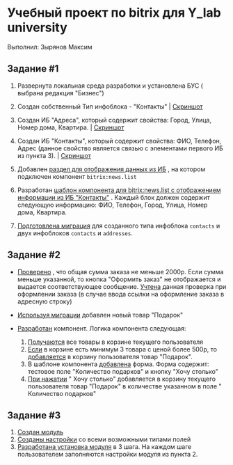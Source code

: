 # Учебный проект по bitrix для Y_lab university

Выполнил: Зырянов Максим

## Задание #1

1. Развернута локальная среда разработки и установлена БУС ( выбрана редакция "Бизнес")
2. Создан собственный Тип инфоблока - "Контакты"
   | [Скриншот](https://github.com/MaksimKuwsz/screenshots/blob/main/homework-2/type-contacts.jpg)
3. Создан ИБ "Адреса", который содержит свойства: Город, Улица, Номер дома, Квартира.
   | [Скриншот](https://github.com/MaksimKuwsz/screenshots/blob/main/homework-2/ib-addresses.jpg)
4. Создан ИБ "Контакты", который содержит свойства: ФИО, Телефон, Адрес (данное свойство является связью с элементами
   первого ИБ из пункта 3).
   | [Скриншот](https://github.com/MaksimKuwsz/screenshots/blob/main/homework-2/ib-contacts.jpg)
5. Добавлен [раздел для отображения данных из ИБ](https://github.com/MaksimKuwsz/bitrix-homework-proj/blob/main/lesson%202/index.php)
   , на котором подключен компонент `bitrix:news.list`

6. Разработан [шаблон компонента для bitrix:news.list с отображением информации из ИБ "Контакты"](https://github.com/MaksimKuwsz/bitrix-homework-proj/blob/main/local/templates/.default/components/bitrix/news.list/welcome/template.php)
   . Каждый блок должен содержит следующую информацию: ФИО, Телефон, Город, Улица, Номер дома, Квартира.

7. [Подготовлена миграция](https://github.com/MaksimKuwsz/bitrix-homework-proj/blob/main/local/php_interface/migrations/Version20220603053407.php)
   для созданного типа инфоблока `contacts` и двух инфоблоков `contacts` и `addresses`.

## Задание #2

- [Проверено](https://github.com/MaksimKuwsz/bitrix-homework-proj/blob/main/local/templates/.default/components/bitrix/sale.basket.basket/custom_basket/mutator.php#L347)
  , что общая сумма заказа не меньше 2000р. Если сумма меньше указанной, то кнопка "Оформить заказ" не отображается и
  выдается соответствующее сообщение.
  [Учтена](https://github.com/MaksimKuwsz/bitrix-homework-proj/blob/main/local/templates/.default/components/bitrix/sale.order.ajax/custom_order/template.php#L256)
  данная проверка при оформлении заказа (в случае ввода ссылки на оформление заказа в адресную строку)

- [Используя миграции](https://github.com/MaksimKuwsz/bitrix-homework-proj/blob/main/local/php_interface/migrations/AddGift20220610110919.php)
  добавлен новый товар "Подарок"

- [Разработан](https://github.com/MaksimKuwsz/bitrix-homework-proj/tree/main/local/components/ylab/gifts) компонент.
  Логика компонента следующая:

  1. [Получаются](https://github.com/MaksimZyryanov/bitrix-homework-proj/blob/main/local/components/ylab/gifts/class.php#L59-L68)
     все товары в корзине текущего пользователя
  2. [Если](https://github.com/MaksimZyryanov/bitrix-homework-proj/blob/main/local/components/ylab/gifts/class.php#L113-L127)
     в корзине есть минимум 3 товара с ценой более 500р,
     то [добавляется](https://github.com/MaksimZyryanov/bitrix-homework-proj/blob/01f1dfa23a7a6a893cc34bd463285622996dcedb/local/components/ylab/gifts/class.php#L142-L158)
     в корзину пользователя товар "Подарок".
  3. В шаблоне
     компонента [добавлена](https://github.com/MaksimZyryanov/bitrix-homework-proj/blob/main/local/components/ylab/gifts/templates/.default/template.php#L21-L31)
     форма. Форма содержит: тестовое поле "Количество подарков" и кнопку "Хочу столько"
  4. [При нажатии](https://github.com/MaksimZyryanov/bitrix-homework-proj/blob/main/local/components/ylab/gifts/class.php#L92-L107) "
     Хочу столько" добавляется в корзину текущего пользователя товар "Подарок" в количестве указанном в поле "
     Количество подарков"

## Задание #3

1. [Создан модуль](https://github.com/MaksimZyryanov/bitrix-homework-proj/tree/main/local/modules/ylab.learnmodule)
2. [Созданы настройки](https://github.com/MaksimZyryanov/bitrix-homework-proj/blob/main/local/modules/ylab.learnmodule/options.php#L41-L66) со всеми возможными типами полей
3. [Разработана установка модуля](https://github.com/MaksimZyryanov/bitrix-homework-proj/blob/main/local/modules/ylab.learnmodule/install/index.php#L55-L84)
   в 3 шага. На каждом шаге пользователем заполняются настройки модуля из пункта 2.
